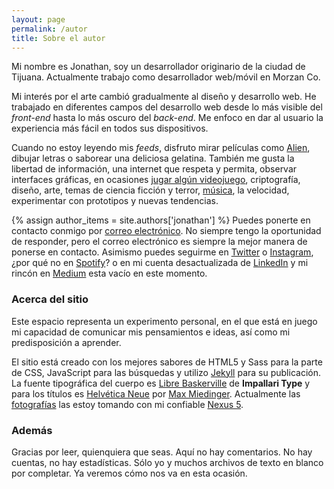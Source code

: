 ```yaml
---
layout: page
permalink: /autor
title: Sobre el autor
---
```


<p class="lead">Mi nombre es Jonathan, soy un desarrollador originario de la ciudad de Tijuana. Actualmente trabajo como desarrollador web/móvil en Morzan Co.</p>

Mi interés por el arte cambió gradualmente al diseño y desarrollo web. <!--, antes de asentarme finalmente en el diseño y desarrollo de videojuegos.--> He trabajado en diferentes campos del desarrollo web desde lo más visible del *front-end* hasta lo más oscuro del *back-end*. Me enfoco en dar al usuario la experiencia más fácil en todos sus dispositivos.

Cuando no estoy leyendo mis *feeds*, disfruto mirar películas como [Alien][alien], dibujar letras o saborear una deliciosa gelatina. También me gusta la libertad de información, una internet que respeta y permita, observar interfaces gráficas, en ocasiones [jugar algún videojuego][jugar-algun-videojuego], criptografía, diseño, arte, temas de ciencia ficción y terror, [música][musica], la velocidad, experimentar con prototipos y nuevas tendencias.

{% assign author_items = site.authors['jonathan'] %}
Puedes ponerte en contacto conmigo por <a href="mailto:{{ author_items.email }}">correo electrónico</a>. No siempre tengo la oportunidad de responder, pero el correo electrónico es siempre la mejor manera de ponerse en contacto. Asimismo puedes seguirme en <a href="https://twitter.com/{{ author_items.twitter_username }}" target="_blank">Twitter</a> o <a href="https://www.instagram.com/{{ author_items.instagram_username }}" target="_blank">Instagram</a>, ¿por qué no en <a href="https://open.spotify.com/user/{{ author_items.spotify_username }}" target="_blank">Spotify</a>? o en mi cuenta desactualizada de <a href="https://www.linkedin.com/in/{{ author_items.linkedin_username }}" target="_blank">LinkedIn</a> y mi rincón en <a href="https://medium.com/@{{ author_items.medium_username }}" target="_blank">Medium</a> esta vacío en este momento.

### Acerca del sitio

Este espacio representa un experimento personal, en el que está en juego mi capacidad de comunicar mis pensamientos e ideas, así como mi predisposición a aprender.

El sitio está creado con los mejores sabores de HTML5 y Sass para la parte de CSS, JavaScript para las búsquedas y utilizo [Jekyll][jekyll] para su publicación. La fuente tipográfica del cuerpo es [Libre Baskerville](http://www.impallari.com/projects/overview/libre-baskerville) de **Impallari Type** y para los títulos es [Helvética Neue][helvetica-neue] por [Max Miedinger][max-miedinger]. Actualmente las <a href="https://www.flickr.com/photos/@{{ site.flickr_username }}" target="_blank">fotografías</a> las estoy tomando con mi confiable [Nexus 5][nexus-5].

### Además

Gracias por leer, quienquiera que seas. Aquí no hay comentarios. No hay cuentas, no hay estadísticas. Sólo yo y muchos archivos de texto en blanco por completar. Ya veremos cómo nos va en esta ocasión.

[alien]: /2016/11/19/la-tipografia-de-alien
[jugar-algun-videojuego]: http://steamcommunity.com/id/jonathanzuniga/
[musica]: http://www.last.fm/user/jonathanzuniga
[jekyll]: https://jekyllrb.com/
[helvetica-neue]: http://typedia.com/explore/typeface/helvetica-neue/
[max-miedinger]: https://es.wikipedia.org/wiki/Max_Miedinger
[nexus-5]: https://web.archive.org/web/20150905053915/http://www.google.com/nexus/5/
